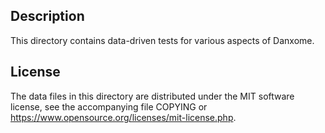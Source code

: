 Description
------------

This directory contains data-driven tests for various aspects of Danxome.

License
--------

The data files in this directory are distributed under the MIT software
license, see the accompanying file COPYING or
https://www.opensource.org/licenses/mit-license.php.

